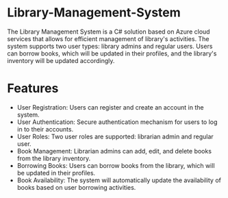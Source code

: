 # Library-Management-System

The Library Management System is a C# solution based on Azure cloud services that allows for efficient management of library's activities. The system supports two user types: library admins and regular users. Users can borrow books, which will be updated in their profiles, and the library's inventory will be updated accordingly.

# Features
- User Registration: Users can register and create an account in the system.
- User Authentication: Secure authentication mechanism for users to log in to their accounts.
- User Roles: Two user roles are supported: librarian admin and regular user.
- Book Management: Librarian admins can add, edit, and delete books from the library inventory.
- Borrowing Books: Users can borrow books from the library, which will be updated in their profiles.
- Book Availability: The system will automatically update the availability of books based on user borrowing activities.
